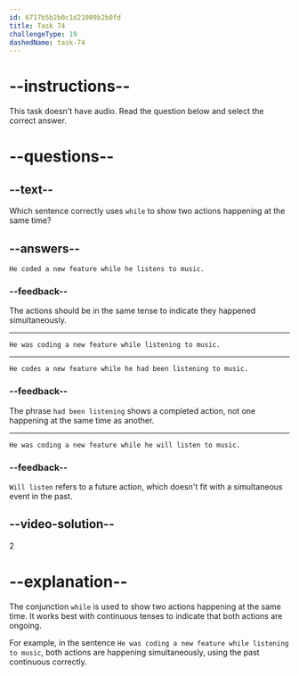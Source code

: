 ```yaml
---
id: 6717b5b2b0c1d21009b2b0fd
title: Task 74
challengeType: 19
dashedName: task-74
---
```


# --instructions--

This task doesn't have audio. Read the question below and select the correct answer.

# --questions--

## --text--

Which sentence correctly uses `while` to show two actions happening at the same time?

## --answers--

`He coded a new feature while he listens to music.`

### --feedback--

The actions should be in the same tense to indicate they happened simultaneously.

---

`He was coding a new feature while listening to music.`

---

`He codes a new feature while he had been listening to music.`

### --feedback--

The phrase `had been listening` shows a completed action, not one happening at the same time as another.

---

`He was coding a new feature while he will listen to music.`

### --feedback--

`Will listen` refers to a future action, which doesn't fit with a simultaneous event in the past.

## --video-solution--

2

# --explanation--

The conjunction `while` is used to show two actions happening at the same time. It works best with continuous tenses to indicate that both actions are ongoing.

For example, in the sentence `He was coding a new feature while listening to music`, both actions are happening simultaneously, using the past continuous correctly.

